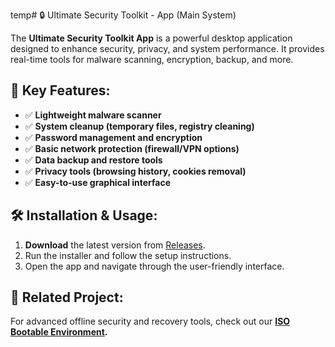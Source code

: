 temp# 🔒 Ultimate Security Toolkit - App (Main System)

The **Ultimate Security Toolkit App** is a powerful desktop application designed to enhance security, privacy, and system performance. It provides real-time tools for malware scanning, encryption, backup, and more.

## 📌 Key Features:
- ✅ **Lightweight malware scanner**
- ✅ **System cleanup (temporary files, registry cleaning)**
- ✅ **Password management and encryption**
- ✅ **Basic network protection (firewall/VPN options)**
- ✅ **Data backup and restore tools**
- ✅ **Privacy tools (browsing history, cookies removal)**
- ✅ **Easy-to-use graphical interface**

## 🛠 Installation & Usage:
1. **Download** the latest version from [Releases](#).
2. Run the installer and follow the setup instructions.
3. Open the app and navigate through the user-friendly interface.

## 🔗 Related Project:
For advanced offline security and recovery tools, check out our **[ISO Bootable Environment](#).**
